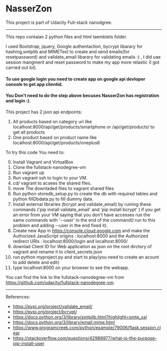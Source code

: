 
# NasserZon

This project is part of Udacity Full-stack nanodgree.

---

This repo contaian 2 python files and html taemblets folder.


I used Bootstrap, jquery, Google authentaction, bycrypt libarary for hashing,smtplib and MIMEText to create and send emails(for resetpassword) and validate_email libarary for validating emails :) , I did uae session mangment and reset password to make my app more relastic (I got carried out lol).


#### To use google login you need to create app on google api devloper console to get app clientid.

#### You Don't need to do the step above becuses NasserZon has registration and login :).


This project has 2 json api endpoints:

1. All products based on category uri like localhost:8000/api/get/products/smartphone or /api/get/products/ to get all products
2. One product based on product name like localhost:8000/api/get/products/oneplus6

To try this code You need to:

0. Install Vagrant and VirtualBox
1. Clone the fullstack-nanodegree-vm 
2. Run vagrant up
3. Run vagrant ssh to login to your VM.
4. cd/ vagrant to acsees the shared files.
5. move The downladed files to vagrant shared files
6. Run python storedb_setup.py to create the db with required tables and python fillDbdata.py to fill dummy data.
7. Install external libraries (bcrypt and validate_email) by ruining these commands ('pip install validate_email' and 'pip install bcrypt' ) if you get an error from your VM saying that you don't have accesses run the same commands with '--user' in the end of the command(I run to this problem and adding --user in the end fixed it).
8. Create new App in https://console.cloud.google.com and make the Authorized JavaScript origins : localhost:8000 and 
the Authorized redirect URIs : localhost:8000/login and localhost:8000/
9. downlad Client ID for Web application as json on the root dirctory of vagrant and rename it to client_secrets.json
10. run python myproject.py and start to play(you need to create an acount to add delete and edit)
11. type localhost:8000 on your browser to see the webapp.


You can find the link to the fullstack-nanodegree-vm from  https://github.com/udacity/fullstack-nanodegree-vm.


---
 
References:
- https://pypi.org/project/validate_email/
- https://pypi.org/project/bcrypt/
- https://docs.python.org/3/library/smtplib.html?highlight=smtp_ssl
- https://docs.python.org/3/library/email.mime.html
- https://www.programcreek.com/python/example/79006/flask.session.clear
- https://stackoverflow.com/questions/42988977/what-is-the-purpose-pip-install-user
